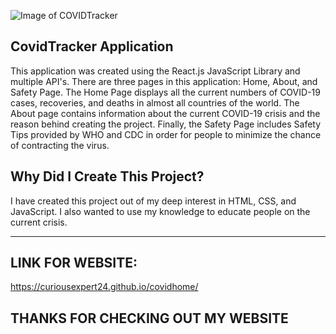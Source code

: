![Image of COVIDTracker](https://encrypted-tbn0.gstatic.com/images?q=tbn%3AANd9GcR6U9lNeQsEnHlymoTkuDK0Hfi1PQ9tmCET2Q&usqp=CAU)

## CovidTracker Application

This application was created using the React.js JavaScript Library and multiple API's. There are three pages in this application: Home, About, and Safety Page. The Home Page displays all the current numbers of COVID-19 cases, recoveries, and deaths in almost all countries of the world. The About page contains information about the current COVID-19 crisis and the reason behind creating the project. Finally, the Safety Page includes Safety Tips provided by WHO and CDC in order for people to minimize the chance of contracting the virus.

## Why Did I Create This Project?
  I have created this project out of my deep interest in HTML, CSS, and JavaScript. I also wanted to use my knowledge to educate people on the current crisis.

-----------------------------------------------------------------------------------

## LINK FOR WEBSITE:
  https://curiousexpert24.github.io/covidhome/
  
## THANKS FOR CHECKING OUT MY WEBSITE
